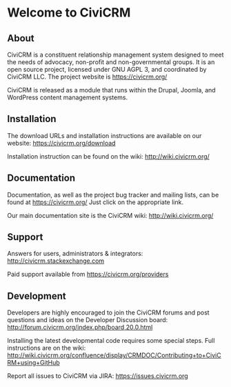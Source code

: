 Welcome to CiviCRM
==================

About
-----

CiviCRM is a constituent relationship management system designed to
meet the needs of advocacy, non-profit and non-governmental groups.
It is an open source project, licensed under GNU AGPL 3, and
coordinated by CiviCRM LLC. The project website is https://civicrm.org/

CiviCRM is released as a module that runs within the Drupal, Joomla,
and WordPress content management systems.


Installation
------------

The download URLs and installation instructions are available on our website:
https://civicrm.org/download

Installation instruction can be found on the wiki:
http://wiki.civicrm.org/


Documentation
-------------

Documentation, as well as the project bug tracker and mailing lists,
can be found at https://civicrm.org/ Just click on the appropriate link.

Our main documentation site is the CiviCRM wiki:
http://wiki.civicrm.org/


Support
-------

Answers for users, administrators & integrators:
http://civicrm.stackexchange.com

Paid support available from
https://civicrm.org/providers


Development
-----------

Developers are highly encouraged to join the CiviCRM forums and post
questions and ideas on the Developer Discussion board:
http://forum.civicrm.org/index.php/board,20.0.html

Installing the latest developmental code requires some special steps. Full
instructions are on the wiki:
http://wiki.civicrm.org/confluence/display/CRMDOC/Contributing+to+CiviCRM+using+GitHub

Report all issues to CiviCRM via JIRA:
https://issues.civicrm.org
